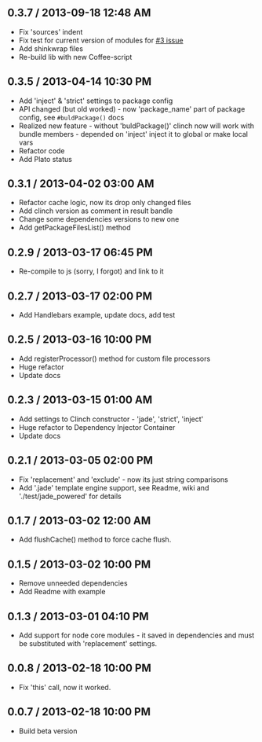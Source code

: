 ## 0.3.7 / 2013-09-18 12:48 AM

  - Fix 'sources' indent
  - Fix test for current version of modules for [#3 issue](https://github.com/Meettya/clinch/issues/3)
  - Add shinkwrap files
  - Re-build lib with new Coffee-script

## 0.3.5 / 2013-04-14 10:30 PM

  - Add 'inject' & 'strict' settings to package config
  - API changed (but old worked) - now 'package_name' part of package config, see `#buldPackage()` docs
  - Realized new feature - without 'buldPackage()' clinch now will work with bundle members - depended on 'inject' inject it to global or make local vars
  - Refactor code
  - Add Plato status

## 0.3.1 / 2013-04-02 03:00 AM

  - Refactor cache logic, now its drop only changed files
  - Add clinch version as comment in result bandle
  - Change some dependencies versions to new one
  - Add getPackageFilesList() method

## 0.2.9 / 2013-03-17 06:45 PM

  - Re-compile to js (sorry, I forgot) and link to it

## 0.2.7 / 2013-03-17 02:00 PM

  - Add Handlebars example, update docs, add test

## 0.2.5 / 2013-03-16 10:00 PM

  - Add registerProcessor() method for custom file processors
  - Huge refactor
  - Update docs

## 0.2.3 / 2013-03-15 01:00 AM

  - Add settings to Clinch constructor - 'jade', 'strict', 'inject'
  - Huge refactor to Dependency Injector Container
  - Update docs

## 0.2.1 / 2013-03-05 02:00 PM

  - Fix 'replacement' and 'exclude' - now its just string comparisons
  - Add '.jade' template engine support, see Readme, wiki and './test/jade_powered' for details

## 0.1.7 / 2013-03-02 12:00 AM

  - Add flushCache() method to force cache flush.

## 0.1.5 / 2013-03-02 10:00 PM

  - Remove unneeded dependencies
  - Add Readme with example

## 0.1.3 / 2013-03-01 04:10 PM

  - Add support for node core modules - it saved in dependencies and must be substituted with 'replacement' settings.

## 0.0.8 / 2013-02-18 10:00 PM

  - Fix 'this' call, now it worked.

## 0.0.7 / 2013-02-18 10:00 PM

  - Build beta version